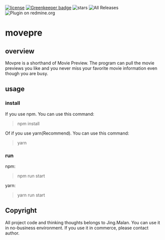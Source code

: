 [![license](http://img.shields.io/badge/license-MIT-brightgreen.svg?style=flat)](https://github.com/c3js/c3/blob/master/LICENSE) [![Greenkeeper badge](https://badges.greenkeeper.io/JingLMalan/movpre.svg)](https://greenkeeper.io/)
![stars](https://img.shields.io/github/stars/badges/shields.svg?style=plastic&label=Stars)
![All Releases](https://img.shields.io/github/downloads/atom/atom/total.svg)
![Plugin on redmine.org](https://img.shields.io/redmine/plugin/stars/redmine_xlsx_format_issue_exporter.svg)
# movepre

## overview
Movpre is a shorthand of Movie Preview. The program can pull the movie previews you like and you never miss your favorite movie information  even though you are busy. 

## usage

### install
  If you use npm. You can use this command:
  > npm install
  
  Of if you use yarn(Recommend). You can use this command:
  > yarn 
### run
  npm:
  > npm run start
  
  yarn:
  > yarn run start

## Copyright
  All project code and thinking thoughts belongs to Jing.Malan. You can use it in no-business environment. If you use it in commerce, please contact author.
